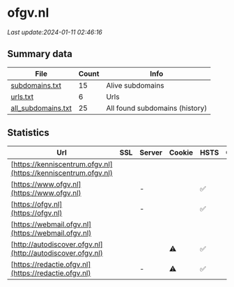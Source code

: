 # ofgv.nl
*Last update:2024-01-11 02:46:16*
## Summary data
| File       | Count | Info |
|------------|-------|------|
|[subdomains.txt](/data/ofgv/subdomains.txt)|15|Alive subdomains|
|[urls.txt](/data/ofgv/urls.txt)|6|Urls|
|[all_subdomains.txt](/data/ofgv/all_subdomains.txt)|25|All found subdomains (history)|
## Statistics
| Url | SSL | Server | Cookie | HSTS | CSP | XFO | XXP | RP | Tech |
|------------|-------|------|------|------|------|------|------|------|------|
|[https://kenniscentrum.ofgv.nl](https://kenniscentrum.ofgv.nl)| | | | | | | |:white_check_mark: | |Apache HTTP Server:2| |
|[https://www.ofgv.nl](https://www.ofgv.nl)| |-| |:white_check_mark: | |:white_check_mark: | |:white_check_mark: | |:white_check_mark: | |HSTS Microsoft ASP.N...| |
|[https://ofgv.nl](https://ofgv.nl)| |-| |:white_check_mark: | |:white_check_mark: | |:white_check_mark: | |:white_check_mark: | |HSTS Microsoft ASP.N...| |
|[https://webmail.ofgv.nl](https://webmail.ofgv.nl)| | | | | | | |:white_check_mark: | |HSTS IIS:10.0 Micros...| |
|[http://autodiscover.ofgv.nl](http://autodiscover.ofgv.nl)| | |:warning: |:white_check_mark: | | |:white_check_mark: | |:white_check_mark: | |:white_check_mark: | |IIS:10.0 Microsoft A...| |
|[https://redactie.ofgv.nl](https://redactie.ofgv.nl)| |-|:warning: |:white_check_mark: | |:white_check_mark: | |:white_check_mark: | |:white_check_mark: | |HSTS Microsoft ASP.N...| |